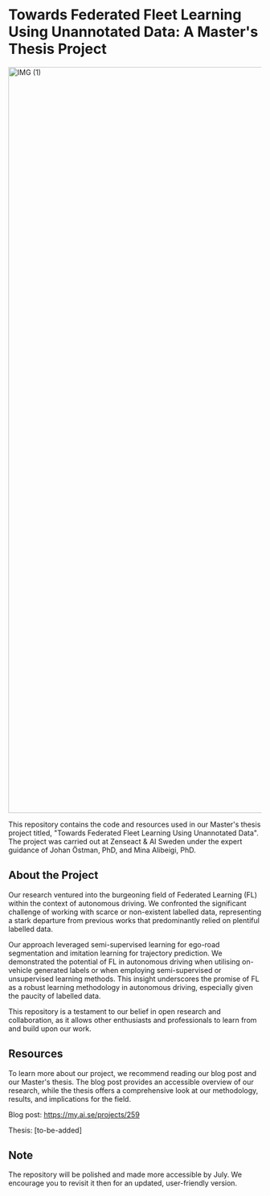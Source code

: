 
# Towards Federated Fleet Learning Using Unannotated Data: A Master's Thesis Project

<img width="1483" alt="IMG (1)" src="https://github.com/zenseact/swarm-learning-master-thesis/assets/42417723/7af330b6-e476-4d24-941b-07077b8fafa4">

This repository contains the code and resources used in our Master's thesis project titled, "Towards Federated Fleet Learning Using Unannotated Data". The project was carried out at Zenseact & AI Sweden under the expert guidance of Johan Östman, PhD, and Mina Alibeigi, PhD.

## About the Project
Our research ventured into the burgeoning field of Federated Learning (FL) within the context of autonomous driving. We confronted the significant challenge of working with scarce or non-existent labelled data, representing a stark departure from previous works that predominantly relied on plentiful labelled data.

Our approach leveraged semi-supervised learning for ego-road segmentation and imitation learning for trajectory prediction. We demonstrated the potential of FL in autonomous driving when utilising on-vehicle generated labels or when employing semi-supervised or unsupervised learning methods. This insight underscores the promise of FL as a robust learning methodology in autonomous driving, especially given the paucity of labelled data.

This repository is a testament to our belief in open research and collaboration, as it allows other enthusiasts and professionals to learn from and build upon our work.

## Resources
To learn more about our project, we recommend reading our blog post and our Master's thesis. The blog post provides an accessible overview of our research, while the thesis offers a comprehensive look at our methodology, results, and implications for the field.

Blog post: https://my.ai.se/projects/259

Thesis: [to-be-added]

## Note
The repository will be polished and made more accessible by July. We encourage you to revisit it then for an updated, user-friendly version.
